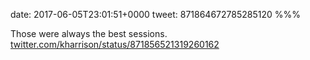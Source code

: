 date: 2017-06-05T23:01:51+0000
tweet: 871864672785285120
%%%

Those were always the best sessions. [twitter.com/kharrison/status/871856521319260162](https://twitter.com/kharrison/status/871856521319260162)
